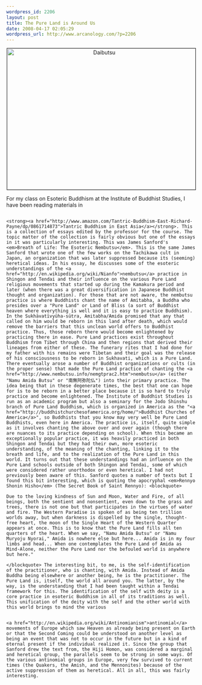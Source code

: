 ```yaml
--- 
wordpress_id: 2206
layout: post
title: The Pure Land is Around Us
date: 2008-04-17 02:05:29
wordpress_url: http://www.arcanology.com/?p=2206
---
```

<p align="center">
                                                                                                                                                                                                                                                                                                                                                                                                                                                                                                                                                                                                                                                                                                                                                                                                                                                                                                        <a href="http://www.flickr.com/photos/albill/1432332966/" title="Daibutsu by albill, on Flickr"><img src="http://farm2.static.flickr.com/1200/1432332966_2e788845df.jpg" width="500" height="375" border="1" alt="Daibutsu" /></a>
                                                                                                                                                                                                                                                                                                                                                                                                                                                                                                                                                                                                                                                                                                                                                                                                                                                                                                      </p> For my class on Esoteric Buddhism at the Institute of Buddhist Studies, I have been reading materials in 
                                                                                                                                                                                                                                                                                                                                                                                                                                                                                                                                                                                                                                                                                                                                                                                                                                                                                                      
                                                                                                                                                                                                                                                                                                                                                                                                                                                                                                                                                                                                                                                                                                                                                                                                                                                                                                      <strong><a href="http://www.amazon.com/Tantric-Buddhism-East-Richard-Payne/dp/0861714873">Tantric Buddhism in East Asia</a></strong>. This is a collection of essays edited by the professor for the course. The topic matter of the collection is fairly obvious but one of the essays in it was particularly interesting. This was James Sanford's <em>Breath of Life: The Esoteric Nembutsu</em>. This is the same James Sanford that wrote one of the few works on the Tachikawa cult in Japan, an organization that was later suppressed because its (seeming) heretical ideas. In his essay, he discusses some of the esoteric understandings of the <a href="http://en.wikipedia.org/wiki/Nianfo">nembutsu</a> practice in Shingon and Tendai and their influence on the various Pure Land religious movements that started up during the Kamakura period and later (when there was a great diversification in Japanese Buddhist thought and organization). For those that are not aware, the nembutsu practice is where Buddhists chant the name of Amitabha, a Buddha who presides over a "Pure Land" or Land of Bliss (a sort of Buddhist heaven where everything is well and it is easy to practice Buddhism). In the Sukhāvatīvyūha-sūtra, Amitabha/Amida promised that any that called on him would be reborn in this land after death, which would remove the barriers that this unclean world offers to Buddhist practice. Thus, those reborn there would become enlightened by practicing there in ease. Pure Land practices exist throughout Buddhism from Tibet through China and then regions that derived their lineages from either of these. The funerary rites that I had done for my father with his remains were Tibetan and their goal was the release of his consciousness to be reborn in Sukhavati, which is a Pure Land. There eventually arose a number of Buddhist organizations or cults (in the proper sense) that made the Pure Land practice of chanting the <a href="http://www.nembutsu.info/nemgtprac2.htm">nembutsu</a> (either "Namu Amida Butsu" or "南無阿弥陀仏") into their primary practice. The idea being that in these degenerate times, the best that one can hope for is to be reborn in a better place because it is so hard to truly practice and become enlightened. The Institute of Buddhist Studies is run as an academic program but also a seminary for the Jodo Shinshu branch of Pure Land Buddhism, which is organized in America as the "<a href="http://buddhistchurchesofamerica.org/home/">Buddhist Churches of America</a>", so Buddhists that you know may very well be Pure Land Buddhists, even here in America. The practice is, itself, quite simple as it involves chanting the above over and over again (though there are nuances to its practice depending on school). When this became an exceptionally popular practice, it was heavily practiced in both Shingon and Tendai but they had their own, more esoteric understanding, of the meaning of the chanting, linking it to the breath and life, and to the realization of the Pure Land in this world. It turns out that these understandings had an influence on the Pure Land schools outside of both Shingon and Tendai, some of which were considered rather unorthodox or even heretical. I had not previously been aware of this. Sanford quotes a number of texts but I found this bit interesting, which is quoting the apocryphal <em>Rennyo Shonin Hisho</em> (The Secret Book of Saint Rennyo): <blockquote>
                                                                                                                                                                                                                                                                                                                                                                                                                                                                                                                                                                                                                                                                                                                                                                                                                                                                                                        Due to the loving kindness of Sun and Moon, Water and Fire, of all beings, both the sentient and nonsentient, even down to the grass and trees, there is not one but that participates in the virtues of water and fire. The Western Paradise is spoken of as being ten trillion worlds away, but when darkness is dispelled by the single, thought-free heart, the moon of the Single Heart of the Western Quarter appears at once. This is to know that the Pure Land fills all ten quarters of the heart. When we say, "Namu Amida Butsu" or "Namu Muryoju Nyorai," Amida is nowhere else but here... Amida is in my four limbs and head... When one contemplates the Pure Land of Amida as Mind-Alone, neither the Pure Land nor the befouled world is anywhere but here."
                                                                                                                                                                                                                                                                                                                                                                                                                                                                                                                                                                                                                                                                                                                                                                                                                                                                                                      </blockquote> The interesting bit, to me, is the self-identification of the practitioner, who is chanting, with Amida. Instead of Amida Buddha being elsewhere or another being, he is the practitioner. The Pure Land is, itself, the world all around you. The latter, by the way, is the understanding that I had been taught within a Tendai framework for this. The identification of the self with deity is a core practice in esoteric Buddhism in all of its traditions as well. This unification of the deity with the self and the other world with this world brings to mind the various 
                                                                                                                                                                                                                                                                                                                                                                                                                                                                                                                                                                                                                                                                                                                                                                                                                                                                                                      
                                                                                                                                                                                                                                                                                                                                                                                                                                                                                                                                                                                                                                                                                                                                                                                                                                                                                                      <a href="http://en.wikipedia.org/wiki/Antinomianism">antinomial</a> movements of Europe which saw Heaven as already being present on Earth or that the Second Coming could be understood on another level as being an event that was not to occur in the future but in a kind of eternal present if the individual realized it. Since the group that Sanford drew the text from, the Hiji Homon, was considered a marginal and heretical group, the parallels seem to be strong in some ways. Of the various antinomial groups in Europe, very few survived to current times (the Quakers, the Amish, and the Mennonites) because of the active suppression of them as heretical. All in all, this was fairly interesting.